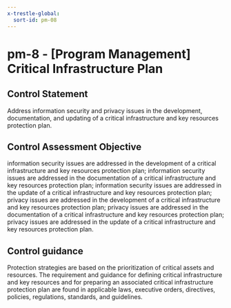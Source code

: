 ```yaml
---
x-trestle-global:
  sort-id: pm-08
---
```


# pm-8 - \[Program Management\] Critical Infrastructure Plan

## Control Statement

Address information security and privacy issues in the development, documentation, and updating of a critical infrastructure and key resources protection plan.

## Control Assessment Objective

information security issues are addressed in the development of a critical infrastructure and key resources protection plan;
information security issues are addressed in the documentation of a critical infrastructure and key resources protection plan;
information security issues are addressed in the update of a critical infrastructure and key resources protection plan;
privacy issues are addressed in the development of a critical infrastructure and key resources protection plan;
privacy issues are addressed in the documentation of a critical infrastructure and key resources protection plan;
privacy issues are addressed in the update of a critical infrastructure and key resources protection plan.

## Control guidance

Protection strategies are based on the prioritization of critical assets and resources. The requirement and guidance for defining critical infrastructure and key resources and for preparing an associated critical infrastructure protection plan are found in applicable laws, executive orders, directives, policies, regulations, standards, and guidelines.
